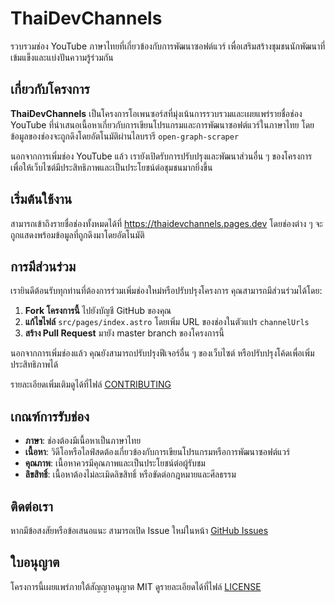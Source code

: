 # ThaiDevChannels

รวบรวมช่อง YouTube ภาษาไทยที่เกี่ยวข้องกับการพัฒนาซอฟต์แวร์ เพื่อเสริมสร้างชุมชนนักพัฒนาที่เข้มแข็งและแบ่งปันความรู้ร่วมกัน

## เกี่ยวกับโครงการ

**ThaiDevChannels** เป็นโครงการโอเพนซอร์สที่มุ่งเน้นการรวบรวมและเผยแพร่รายชื่อช่อง YouTube ที่นำเสนอเนื้อหาเกี่ยวกับการเขียนโปรแกรมและการพัฒนาซอฟต์แวร์ในภาษาไทย โดยข้อมูลของช่องจะถูกดึงโดยอัตโนมัติผ่านไลบรารี `open-graph-scraper`

นอกจากการเพิ่มช่อง YouTube แล้ว เรายังเปิดรับการปรับปรุงและพัฒนาส่วนอื่น ๆ ของโครงการ เพื่อให้เว็บไซต์มีประสิทธิภาพและเป็นประโยชน์ต่อชุมชนมากยิ่งขึ้น

## เริ่มต้นใช้งาน

สามารถเข้าถึงรายชื่อช่องทั้งหมดได้ที่ https://thaidevchannels.pages.dev โดยช่องต่าง ๆ จะถูกแสดงพร้อมข้อมูลที่ถูกดึงมาโดยอัตโนมัติ

## การมีส่วนร่วม

เรายินดีต้อนรับทุกท่านที่ต้องการร่วมเพิ่มช่องใหม่หรือปรับปรุงโครงการ คุณสามารถมีส่วนร่วมได้โดย:

1. **Fork โครงการนี้** ไปยังบัญชี GitHub ของคุณ
2. **แก้ไขไฟล์** `src/pages/index.astro` โดยเพิ่ม URL ของช่องในตัวแปร `channelUrls`
3. **สร้าง Pull Request** มายัง master branch ของโครงการนี้

นอกจากการเพิ่มช่องแล้ว คุณยังสามารถปรับปรุงฟีเจอร์อื่น ๆ ของเว็บไซต์ หรือปรับปรุงโค้ดเพื่อเพิ่มประสิทธิภาพได้

รายละเอียดเพิ่มเติมดูได้ที่ไฟล์ [CONTRIBUTING](CONTRIBUTING.md)

## เกณฑ์การรับช่อง

- **ภาษา**: ช่องต้องมีเนื้อหาเป็นภาษาไทย
- **เนื้อหา**: วิดีโอหรือไลฟ์สดต้องเกี่ยวข้องกับการเขียนโปรแกรมหรือการพัฒนาซอฟต์แวร์
- **คุณภาพ**: เนื้อหาควรมีคุณภาพและเป็นประโยชน์ต่อผู้รับชม
- **ลิขสิทธิ์**: เนื้อหาต้องไม่ละเมิดลิขสิทธิ์ หรือขัดต่อกฎหมายและศีลธรรม

## ติดต่อเรา

หากมีข้อสงสัยหรือข้อเสนอแนะ สามารถเปิด Issue ใหม่ในหน้า [GitHub Issues](https://github.com/weeix/thaidevchannels/issues)

## ใบอนุญาต

โครงการนี้เผยแพร่ภายใต้สัญญาอนุญาต MIT ดูรายละเอียดได้ที่ไฟล์ [LICENSE](LICENSE)
